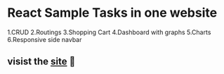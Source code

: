 # React Sample Tasks in one website

1.CRUD
2.Routings
3.Shopping Cart
4.Dashboard with graphs
5.Charts
6.Responsive side navbar

## visist the  [site](https://compassionate-feynman-0ebb77.netlify.app/dashboard) 🚀
